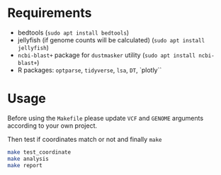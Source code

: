 # Requirements

* bedtools (`sudo apt install bedtools`)
* jellyfish (if genome counts will be calculated) (`sudo apt install jellyfish`)
* `ncbi-blast+` package for `dustmasker` utility (`sudo apt install ncbi-blast+`)
* R packages: `optparse`, `tidyverse`, `lsa`, `DT`, `plotly``

# Usage

Before using the `Makefile` please update `VCF` and `GENOME` arguments according to your own project.

Then test if coordinates match or not and finally `make`

```bash
make test_coordinate
make analysis
make report
```
